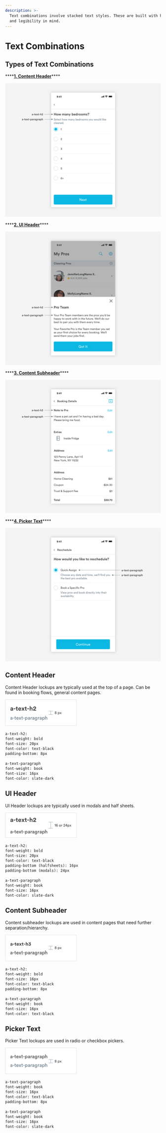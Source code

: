 ```yaml
---
description: >-
  Text combinations involve stacked text styles. These are built with hierarchy
  and legibility in mind.
---
```


# Text Combinations

## Types of Text Combinations

\*\*\*\*[**1. Content Header**](text-combinations.md#content-header)\*\*\*\*

![](../../../.gitbook/assets/content-header.png)

\*\*\*\*[**2. UI Header**](text-combinations.md#ui-header)\*\*\*\*

![](../../../.gitbook/assets/ui-content.png)

\*\*\*\*[**3. Content Subheader**](text-combinations.md#content-subheader)\*\*\*\*

![](../../../.gitbook/assets/content-subheader.png)

\*\*\*\*[**4. Picker Text**](text-combinations.md#picker-text)\*\*\*\*

![](../../../.gitbook/assets/picker-text.png)

## Content Header

Content Header lockups are typically used at the top of a page. Can be found in booking flows, general content pages.

![](../../../.gitbook/assets/content-header-detail.png)

```
a-text-h2:
font-weight: bold
font-size: 20px
font-color: text-black
padding-bottom: 8px

a-text-paragraph
font-weight: book
font-size: 16px
font-color: slate-dark
```

## UI Header

UI Header lockups are typically used in modals and half sheets.

![](../../../.gitbook/assets/ui-header-detail.png)

```text
a-text-h2:
font-weight: bold
font-size: 20px
font-color: text-black
padding-bottom (halfsheets): 16px
padding-bottom (modals): 24px

a-text-paragraph
font-weight: book
font-size: 16px
font-color: slate-dark
```

## Content Subheader

Content subheader lockups are used in content pages that need further separation/hierarchy. 

![](../../../.gitbook/assets/content-subheader-detail.png)

```text
a-text-h2:
font-weight: bold
font-size: 16px
font-color: text-black
padding-bottom: 8px

a-text-paragraph
font-weight: book
font-size: 16px
font-color: text-black
```

## Picker Text

Picker Text lockups are used in radio or checkbox pickers.

![](../../../.gitbook/assets/picker-detail.png)

```text
a-text-paragraph
font-weight: book
font-size: 16px
font-color: text-black
padding-bottom: 8px

a-text-paragraph
font-weight: book
font-size: 16px
font-color: slate-dark
```

